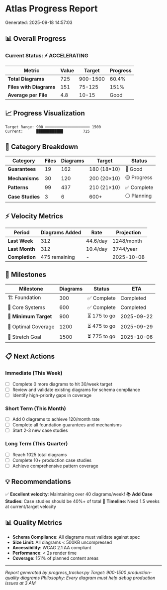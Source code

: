 # Atlas Progress Report
Generated: 2025-09-18 14:57:03

## 📊 Overall Progress

### Current Status: ⚡ ACCELERATING

| Metric | Value | Target | Progress |
|--------|-------|--------|----------|
| **Total Diagrams** | 725 | 900-1500 | 60.4% |
| **Files with Diagrams** | 151 | 75-125 | 151% |
| **Average per File** | 4.8 | 10-15 | Good |

## 📈 Progress Visualization

```
Target Range: 900 ━━━━━━━━━━━━━━━━━━━━ 1500
Current:      ████████████         725
```

## 🎯 Category Breakdown

| Category | Files | Diagrams | Target | Status |
|----------|-------|----------|--------|--------|
| **Guarantees** | 19 | 162 | 180 (18×10) | 🔵 Good |
| **Mechanisms** | 30 | 120 | 200 (20×10) | 🟡 Progress |
| **Patterns** | 99 | 437 | 210 (21×10) | ✅ Complete |
| **Case Studies** | 3 | 6 | 600+ | ⚪ Planning |

## ⚡ Velocity Metrics

| Period | Diagrams Added | Rate | Projection |
|--------|---------------|------|------------|
| **Last Week** | 312 | 44.6/day | 1248/month |
| **Last Month** | 312 | 10.4/day | 3744/year |
| **Completion** | 475 remaining | - | 2025-10-08 |

## 🎯 Milestones

| Milestone | Diagrams | Status | ETA |
|-----------|----------|--------|-----|
| 🏗️ Foundation | 300 | ✅ Complete | Completed |
| 🔧 Core Systems | 600 | ✅ Complete | Completed |
| 🎯 **Minimum Target** | 900 | ⏳ 175 to go | 2025-09-22 |
| 🚀 Optimal Coverage | 1200 | ⏳ 475 to go | 2025-09-29 |
| 🌟 Stretch Goal | 1500 | ⏳ 775 to go | 2025-10-06 |

## 📋 Next Actions

### Immediate (This Week)
- [ ] Complete 0 more diagrams to hit 30/week target
- [ ] Review and validate existing diagrams for schema compliance
- [ ] Identify high-priority gaps in coverage

### Short Term (This Month)
- [ ] Add 0 diagrams to achieve 120/month rate
- [ ] Complete all foundation guarantees and mechanisms
- [ ] Start 2-3 new case studies

### Long Term (This Quarter)
- [ ] Reach 1025 total diagrams
- [ ] Complete 10+ production case studies
- [ ] Achieve comprehensive pattern coverage

## 💡 Recommendations

✅ **Excellent velocity**: Maintaining over 40 diagrams/week!
📚 **Add Case Studies**: Case studies should be 40%+ of total
📅 **Timeline**: Need 1.5 weeks at current/target velocity

## 📊 Quality Metrics

- **Schema Compliance**: All diagrams must validate against spec
- **Size Limit**: All diagrams < 500KB uncompressed
- **Accessibility**: WCAG 2.1 AA compliant
- **Performance**: < 2s render time
- **Coverage**: 151% of planned content areas

---
*Report generated by progress_tracker.py*
*Target: 900-1500 production-quality diagrams*
*Philosophy: Every diagram must help debug production issues at 3 AM*
